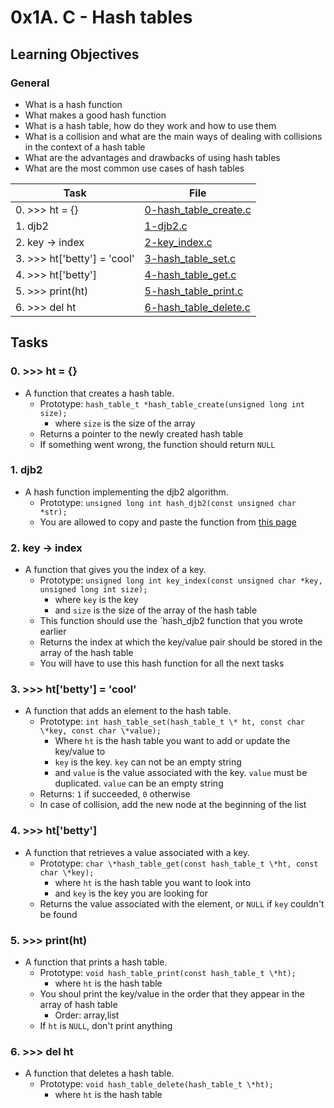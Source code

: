 # 0x1A. C - Hash tables

## Learning Objectives

### General

* What is a hash function
* What makes a good hash function
* What is a hash table, how do they work and how to use them
* What is a collision and what are the main ways of dealing with collisions in the context of a hash table
* What are the advantages and drawbacks of using hash tables
* What are the most common use cases of hash tables

| Task | File |
| ---- | ---- |
| 0. >>> ht = {} | [0-hash_table_create.c](./0-hash_table_create.c) |
| 1. djb2 | [1-djb2.c](./1-djb2.c) |
| 2. key -> index | [2-key_index.c](./2-key_index.c) |
| 3. >>> ht['betty'] = 'cool' | [3-hash_table_set.c](./3-hash_table_set.c) |
| 4. >>> ht['betty'] | [4-hash_table_get.c](./4-hash_table_get.c) |
| 5. >>> print(ht) | [5-hash_table_print.c](./5-hash_table_print.c) |
| 6. >>> del ht | [6-hash_table_delete.c](./6-hash_table_delete.c) |

## Tasks
### 0. >>> ht = {}
* A function that creates a hash table.
	* Prototype: `hash_table_t *hash_table_create(unsigned long int size);`
		* where `size` is the size of the array
	* Returns a pointer to the newly created hash table
	* If something went wrong, the function should return `NULL`
### 1. djb2
* A hash function implementing the djb2 algorithm.
	* Prototype: `unsigned long int hash_djb2(const unsigned char *str);`
	* You are allowed to copy and paste the function from [this page](https://gist.github.com/papamuziko/7bb52dfbb859fdffc4bd0f95b76f71e8)
### 2. key -> index
* A function that gives you the index of a key.
	* Prototype: `unsigned long int key_index(const unsigned char *key, unsigned long int size);`
		* where `key` is the key
		* and `size` is the size of the array of the hash table
	* This function should use the `hash_djb2 function that you wrote earlier
	* Returns the index at which the key/value pair should be stored in the array of the hash table
	* You will have to use this hash function for all the next tasks
### 3. >>> ht['betty'] = 'cool'
* A function that adds an element to the hash table.
	* Prototype: `int hash_table_set(hash_table_t \* ht, const char \*key, const char \*value);`
		* Where `ht` is the hash table you want to add or update the key/value to
		* `key` is the key. `key` can not be an empty string
		* and `value` is the value associated with the key. `value` must be duplicated. `value` can be an empty string
	* Returns: `1` if succeeded, `0` otherwise
	* In case of collision, add the new node at the beginning of the list
### 4. >>> ht['betty']
* A function that retrieves a value associated with a key.
	* Prototype: `char \*hash_table_get(const hash_table_t \*ht, const char \*key);`
		* where `ht` is the hash table you want to look into
		* and `key` is the key you are looking for
	* Returns the value associated with the element, or `NULL` if `key` couldn't be found
### 5. >>> print(ht)
* A function that prints a hash table.
	* Prototype: `void hash_table_print(const hash_table_t \*ht);`
		* where `ht` is the hash table
	* You shoul print the key/value in the order that they appear in the array of hash table
		* Order: array,list
	* If `ht` is `NULL`, don't print anything
### 6. >>> del ht
* A function that deletes a hash table.
	* Prototype: `void hash_table_delete(hash_table_t \*ht);`
		* where `ht` is the hash table
